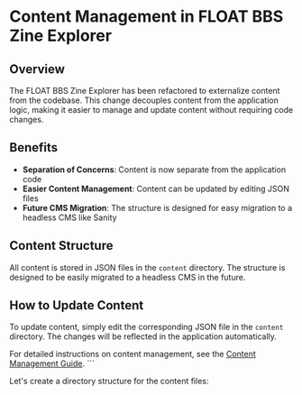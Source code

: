 # Content Management in FLOAT BBS Zine Explorer

## Overview

The FLOAT BBS Zine Explorer has been refactored to externalize content from the codebase. This change decouples content from the application logic, making it easier to manage and update content without requiring code changes.

## Benefits

- **Separation of Concerns**: Content is now separate from the application code
- **Easier Content Management**: Content can be updated by editing JSON files
- **Future CMS Migration**: The structure is designed for easy migration to a headless CMS like Sanity

## Content Structure

All content is stored in JSON files in the `content` directory. The structure is designed to be easily migrated to a headless CMS in the future.

## How to Update Content

To update content, simply edit the corresponding JSON file in the `content` directory. The changes will be reflected in the application automatically.

For detailed instructions on content management, see the [Content Management Guide](docs/content-management.md).
\`\`\`

Let's create a directory structure for the content files:
